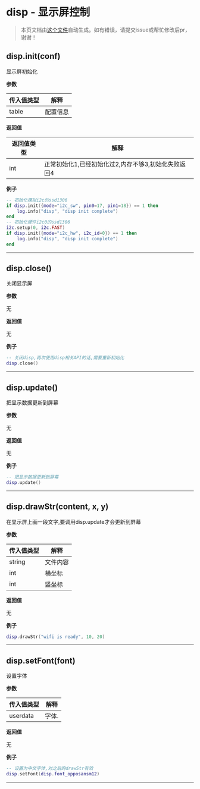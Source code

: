 # disp - 显示屏控制

> 本页文档由[这个文件](https://gitee.com/openLuat/LuatOS/tree/master/luat/packages/u8g2/luat_lib_disp.c)自动生成。如有错误，请提交issue或帮忙修改后pr，谢谢！

## disp.init(conf)

显示屏初始化

**参数**

|传入值类型|解释|
|-|-|
|table|配置信息|

**返回值**

|返回值类型|解释|
|-|-|
|int|正常初始化1,已经初始化过2,内存不够3,初始化失败返回4|

**例子**

```lua
-- 初始化模拟i2c的ssd1306
if disp.init({mode="i2c_sw", pin0=17, pin1=18}) == 1 then
    log.info("disp", "disp init complete")
end
-- 初始化硬件i2c0的ssd1306
i2c.setup(0, i2c.FAST)
if disp.init({mode="i2c_hw", i2c_id=0}) == 1 then
    log.info("disp", "disp init complete")
end

```

---

## disp.close() 

关闭显示屏

**参数**

无

**返回值**

无

**例子**

```lua
-- 关闭disp,再次使用disp相关API的话,需要重新初始化
disp.close()

```

---

## disp.update()

把显示数据更新到屏幕

**参数**

无

**返回值**

无

**例子**

```lua
-- 把显示数据更新到屏幕
disp.update()

```

---

## disp.drawStr(content, x, y) 

在显示屏上画一段文字,要调用disp.update才会更新到屏幕

**参数**

|传入值类型|解释|
|-|-|
|string|文件内容|
|int|横坐标|
|int|竖坐标|

**返回值**

无

**例子**

```lua
disp.drawStr("wifi is ready", 10, 20)

```

---

## disp.setFont(font) 

设置字体

**参数**

|传入值类型|解释|
|-|-|
|userdata|字体.|

**返回值**

无

**例子**

```lua
-- 设置为中文字体,对之后的drawStr有效
disp.setFont(disp.font_opposansm12)

```

---

